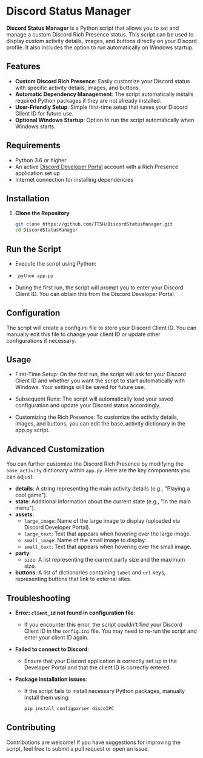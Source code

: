 # Discord Status Manager

**Discord Status Manager** is a Python script that allows you to set and manage a custom Discord Rich Presence status. This script can be used to display custom activity details, images, and buttons directly on your Discord profile. It also includes the option to run automatically on Windows startup.

## Features

- **Custom Discord Rich Presence**: Easily customize your Discord status with specific activity details, images, and buttons.
- **Automatic Dependency Management**: The script automatically installs required Python packages if they are not already installed.
- **User-Friendly Setup**: Simple first-time setup that saves your Discord Client ID for future use.
- **Optional Windows Startup**: Option to run the script automatically when Windows starts.

## Requirements

- Python 3.6 or higher
- An active [Discord Developer Portal](https://discord.com/developers/applications) account with a Rich Presence application set up
- Internet connection for installing dependencies

## Installation

1. **Clone the Repository**
   ```sh
   git clone https://github.com/TT5H/DiscordStatusManager.git
   cd DiscordStatusManager


## Run the Script

 - Execute the script using Python:

 - ```sh
    python app.py

 - During the first run, the script will prompt you to enter your Discord Client ID. You can obtain this from the Discord Developer Portal.

## Configuration

   The script will create a config.ini file to store your Discord Client ID.
     You can manually edit this file to change your client ID or update other configurations if necessary.



 ## Usage

  - First-Time Setup:
        On the first run, the script will ask for your Discord Client ID and whether you want the script to start automatically with Windows.
        Your settings will be saved for future use.

  - Subsequent Runs:
        The script will automatically load your saved configuration and update your Discord status accordingly.

  - Customizing the Rich Presence:
        To customize the activity details, images, and buttons, you can edit the base_activity dictionary in the app.py script.

## Advanced Customization

You can further customize the Discord Rich Presence by modifying the `base_activity` dictionary within `app.py`. Here are the key components you can adjust:

- **details**: A string representing the main activity details (e.g., "Playing a cool game").
- **state**: Additional information about the current state (e.g., "In the main menu").
- **assets**:
  - `large_image`: Name of the large image to display (uploaded via Discord Developer Portal).
  - `large_text`: Text that appears when hovering over the large image.
  - `small_image`: Name of the small image to display.
  - `small_text`: Text that appears when hovering over the small image.
- **party**:
  - `size`: A list representing the current party size and the maximum size.
- **buttons**: A list of dictionaries containing `label` and `url` keys, representing buttons that link to external sites.


## Troubleshooting

- **Error: `client_id` not found in configuration file**:
  - If you encounter this error, the script couldn't find your Discord Client ID in the `config.ini` file. You may need to re-run the script and enter your client ID again.

- **Failed to connect to Discord**:
  - Ensure that your Discord application is correctly set up in the Developer Portal and that the client ID is correctly entered.

- **Package installation issues**:
  - If the script fails to install necessary Python packages, manually install them using:
    ```sh
    pip install configparser discoIPC
    ```

## Contributing

Contributions are welcome! If you have suggestions for improving the script, feel free to submit a pull request or open an issue.
